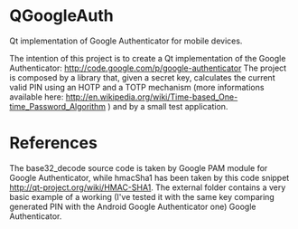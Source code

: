 QGoogleAuth
===========

Qt implementation of Google Authenticator for mobile devices.

The intention of this project is to create a Qt implementation of the Google Authenticator: http://code.google.com/p/google-authenticator
The project is composed by a library that, given a secret key, calculates the current valid PIN using an HOTP and a TOTP mechanism (more informations available here: http://en.wikipedia.org/wiki/Time-based_One-time_Password_Algorithm ) and by a small test application.

References
==========
The base32_decode source code is taken by Google PAM module for Google Authenticator, while hmacSha1 has been taken by this code snippet http://qt-project.org/wiki/HMAC-SHA1. The external folder contains a very basic example of a working (I've tested it with the same key comparing generated PIN with the Android Google Authenticator one) Google Authenticator.